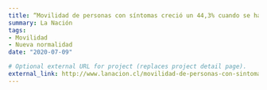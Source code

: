 ```yaml
---
title: “Movilidad de personas con síntomas creció un 44,3% cuando se habló de ‘nueva normalidad’”
summary: La Nación
tags:
- Movilidad
- Nueva normalidad
date: "2020-07-09"

# Optional external URL for project (replaces project detail page).
external_link: http://www.lanacion.cl/movilidad-de-personas-con-sintomas-crecio-un-443-cuando-se-hablo-de-nueva-normalidad/
---
```

